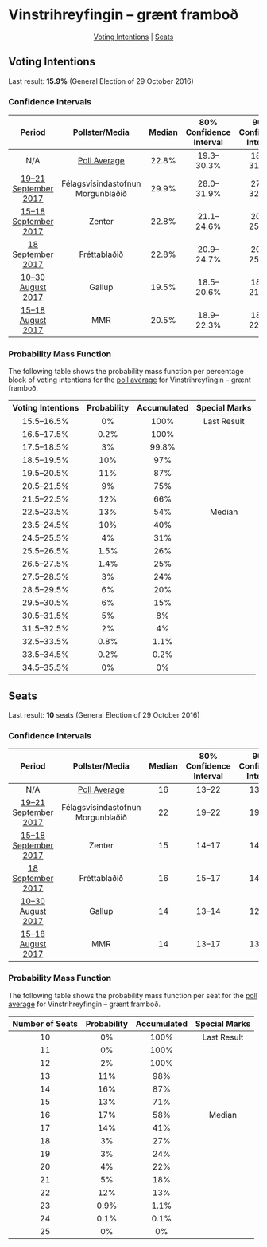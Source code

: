 # Vinstrihreyfingin – grænt framboð

<p align="center"><a href="#voting-intentions">Voting Intentions</a> | <a href="#seats">Seats</a></p>

## Voting Intentions

Last result: **15.9%** (General Election of 29 October 2016)

### Confidence Intervals

| Period     | Pollster/Media   | Median | 80% Confidence Interval | 90% Confidence Interval | 95% Confidence Interval | 99% Confidence Interval |
|:----------:|:----------------:|:-----------:|:-----------------------:|:-----------------------:|:-----------------------:|:-----------------------:|
| N/A | [Poll Average](average.html) | 22.8% | 19.3–30.3% | 18.8–31.2% | 18.4–31.9% | 17.8–33.1% |
| [19–21 September 2017](2017-09-21-Felagsvisindastofnun.html) | Félagsvísindastofnun <br> Morgunblaðið | 29.9% | 28.0–31.9% | 27.5–32.4% | 27.0–32.9% | 26.1–33.9% |
| [15–18 September 2017](2017-09-18-Zenter.html) | Zenter | 22.8% | 21.1–24.6% | 20.7–25.1% | 20.3–25.6% | 19.5–26.5% |
| [18 September 2017](2017-09-18-Frettabladid.html) | Fréttablaðið | 22.8% | 20.9–24.7% | 20.4–25.3% | 20.0–25.8% | 19.1–26.7% |
| [10–30 August 2017](2017-08-30-Gallup.html) | Gallup | 19.5% | 18.5–20.6% | 18.2–21.0% | 17.9–21.2% | 17.4–21.8% |
| [15–18 August 2017](2017-08-18-MMR.html) | MMR | 20.5% | 18.9–22.3% | 18.5–22.8% | 18.1–23.2% | 17.4–24.1% |

### Probability Mass Function

The following table shows the probability mass function per percentage block of voting intentions for the [poll average](average.html) for Vinstrihreyfingin – grænt framboð.

| Voting Intentions | Probability | Accumulated | Special Marks |
|:-----------------:|:-----------:|:-----------:|:-------------:|
| 15.5–16.5% | 0% | 100% | Last Result |
| 16.5–17.5% | 0.2% | 100% |  |
| 17.5–18.5% | 3% | 99.8% |  |
| 18.5–19.5% | 10% | 97% |  |
| 19.5–20.5% | 11% | 87% |  |
| 20.5–21.5% | 9% | 75% |  |
| 21.5–22.5% | 12% | 66% |  |
| 22.5–23.5% | 13% | 54% | Median |
| 23.5–24.5% | 10% | 40% |  |
| 24.5–25.5% | 4% | 31% |  |
| 25.5–26.5% | 1.5% | 26% |  |
| 26.5–27.5% | 1.4% | 25% |  |
| 27.5–28.5% | 3% | 24% |  |
| 28.5–29.5% | 6% | 20% |  |
| 29.5–30.5% | 6% | 15% |  |
| 30.5–31.5% | 5% | 8% |  |
| 31.5–32.5% | 2% | 4% |  |
| 32.5–33.5% | 0.8% | 1.1% |  |
| 33.5–34.5% | 0.2% | 0.2% |  |
| 34.5–35.5% | 0% | 0% |  |


## Seats

Last result: **10** seats (General Election of 29 October 2016)

### Confidence Intervals

| Period     | Pollster/Media   | Median | 80% Confidence Interval | 90% Confidence Interval | 95% Confidence Interval | 99% Confidence Interval |
|:----------:|:----------------:|:------:|:-----------------------:|:-----------------------:|:-----------------------:|:-----------------------:|
| N/A | [Poll Average](average.html) | 16 | 13–22 | 13–22 | 13–22 | 12–23 |
| [19–21 September 2017](2017-09-21-Felagsvisindastofnun.html) | Félagsvísindastofnun <br> Morgunblaðið | 22 | 19–22 | 19–22 | 18–23 | 17–23 |
| [15–18 September 2017](2017-09-18-Zenter.html) | Zenter | 15 | 14–17 | 14–17 | 14–18 | 13–18 |
| [18 September 2017](2017-09-18-Frettabladid.html) | Fréttablaðið | 16 | 15–17 | 14–18 | 13–18 | 12–19 |
| [10–30 August 2017](2017-08-30-Gallup.html) | Gallup | 14 | 13–14 | 12–15 | 12–15 | 12–15 |
| [15–18 August 2017](2017-08-18-MMR.html) | MMR | 14 | 13–17 | 13–17 | 12–17 | 12–17 |

### Probability Mass Function

The following table shows the probability mass function per seat for the [poll average](average.html) for Vinstrihreyfingin – grænt framboð.

| Number of Seats | Probability | Accumulated | Special Marks |
|:---------------:|:-----------:|:-----------:|:-------------:|
| 10 | 0% | 100% | Last Result |
| 11 | 0% | 100% |  |
| 12 | 2% | 100% |  |
| 13 | 11% | 98% |  |
| 14 | 16% | 87% |  |
| 15 | 13% | 71% |  |
| 16 | 17% | 58% | Median |
| 17 | 14% | 41% |  |
| 18 | 3% | 27% |  |
| 19 | 3% | 24% |  |
| 20 | 4% | 22% |  |
| 21 | 5% | 18% |  |
| 22 | 12% | 13% |  |
| 23 | 0.9% | 1.1% |  |
| 24 | 0.1% | 0.1% |  |
| 25 | 0% | 0% |  |


